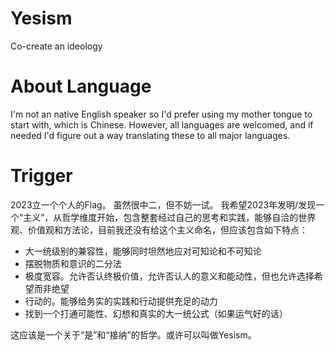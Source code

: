 # Yesism
Co-create an ideology

# About Language
I'm not an native English speaker so I'd prefer using my mother tongue to start with, which is Chinese. However, all languages are welcomed, and if needed I'd figure out a way translating these to all major languages.

# Trigger
2023立一个个人的Flag。
虽然很中二，但不妨一试。
我希望2023年发明/发现一个“主义”，从哲学维度开始，包含整套经过自己的思考和实践，能够自洽的世界观、价值观和方法论，目前我还没有给这个主义命名，但应该包含如下特点：
- 大一统级别的兼容性，能够同时坦然地应对可知论和不可知论
- 摆脱物质和意识的二分法
- 极度宽容。允许否认终极价值，允许否认人的意义和能动性，但也允许选择希望而非绝望
- 行动的。能够给务实的实践和行动提供充足的动力
- 找到一个打通可能性、幻想和真实的大一统公式（如果运气好的话）

这应该是一个关于“是”和“接纳”的哲学。或许可以叫做Yesism。
